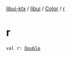 [libui-ktx](../../index.md) / [libui](../index.md) / [Color](index.md) / [r](./r.md)

# r

`val r: `[`Double`](https://kotlinlang.org/api/latest/jvm/stdlib/kotlin/-double/index.html)